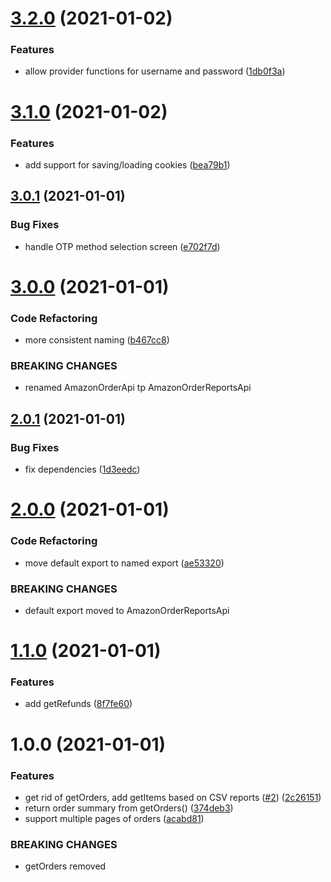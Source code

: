 # [3.2.0](https://github.com/starsprung/amazon-order-reports-api/compare/v3.1.0...v3.2.0) (2021-01-02)


### Features

* allow provider functions for username and password ([1db0f3a](https://github.com/starsprung/amazon-order-reports-api/commit/1db0f3a6f5303366d3b064f52d5ce26e618604c3))

# [3.1.0](https://github.com/starsprung/amazon-order-reports-api/compare/v3.0.1...v3.1.0) (2021-01-02)


### Features

* add support for saving/loading cookies ([bea79b1](https://github.com/starsprung/amazon-order-reports-api/commit/bea79b152601ed6b7e90c3d0023f614ba827ca0f))

## [3.0.1](https://github.com/starsprung/amazon-order-reports-api/compare/v3.0.0...v3.0.1) (2021-01-01)


### Bug Fixes

* handle OTP method selection screen ([e702f7d](https://github.com/starsprung/amazon-order-reports-api/commit/e702f7d9fd966601c0271c672baf7f4232f29a01))

# [3.0.0](https://github.com/starsprung/amazon-order-reports-api/compare/v2.0.1...v3.0.0) (2021-01-01)


### Code Refactoring

* more consistent naming ([b467cc8](https://github.com/starsprung/amazon-order-reports-api/commit/b467cc8e4631621d75d4a64107d5c958f98baa8b))


### BREAKING CHANGES

* renamed AmazonOrderApi tp AmazonOrderReportsApi

## [2.0.1](https://github.com/starsprung/amazon-order-reports-api/compare/v2.0.0...v2.0.1) (2021-01-01)

### Bug Fixes

- fix dependencies ([1d3eedc](https://github.com/starsprung/amazon-order-reports-api/commit/1d3eedc6e5677da0243fc8caa75c7ee7dd2bb176))

# [2.0.0](https://github.com/starsprung/amazon-order-reports-api/compare/v1.1.0...v2.0.0) (2021-01-01)

### Code Refactoring

- move default export to named export ([ae53320](https://github.com/starsprung/amazon-order-reports-api/commit/ae53320a7cf3adb96973ad4e3b9edfed0742b5b4))

### BREAKING CHANGES

- default export moved to AmazonOrderReportsApi

# [1.1.0](https://github.com/starsprung/amazon-order-reports-api/compare/v1.0.0...v1.1.0) (2021-01-01)

### Features

- add getRefunds ([8f7fe60](https://github.com/starsprung/amazon-order-reports-api/commit/8f7fe60c71a5ab2fe5caf2d27f7fee003a68cc95))

# 1.0.0 (2021-01-01)

### Features

- get rid of getOrders, add getItems based on CSV reports ([#2](https://github.com/starsprung/amazon-order-reports-api/issues/2)) ([2c26151](https://github.com/starsprung/amazon-order-reports-api/commit/2c2615109682e916844836ad5a208c6889868e2e))
- return order summary from getOrders() ([374deb3](https://github.com/starsprung/amazon-order-reports-api/commit/374deb31698a97f42080cf843ef523be402efae4))
- support multiple pages of orders ([acabd81](https://github.com/starsprung/amazon-order-reports-api/commit/acabd81badb0adb549a8fedf88433cdf1cb4c698))

### BREAKING CHANGES

- getOrders removed
